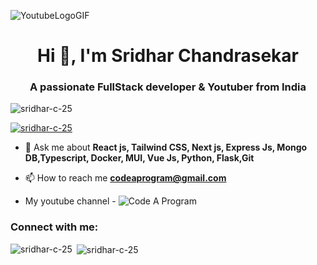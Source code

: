 ![YoutubeLogoGIF](https://github.com/Sridhar-C-25/Sridhar-c-25/assets/75136330/1f34b9e8-86c7-48f8-a835-0419562d6cbf)<h1 align="center">Hi 👋, I'm Sridhar Chandrasekar</h1>
<h3 align="center">A passionate FullStack developer & Youtuber from India</h3>

<p align="left"> <img src="https://komarev.com/ghpvc/?username=sridhar-c-25&label=Profile%20views&color=0e75b6&style=flat" alt="sridhar-c-25" /> </p>

<p align="left"> <a href="https://github.com/ryo-ma/github-profile-trophy"><img src="https://github-profile-trophy.vercel.app/?username=sridhar-c-25" alt="sridhar-c-25" /></a> </p>

- 💬 Ask me about **React js, Tailwind CSS, Next js, Express Js, Mongo DB,Typescript, Docker, MUI, Vue Js, Python, Flask,Git**

- 📫 How to reach me **codeaprogram@gmail.com**

- My youtube channel - ![Code A Program](https://www.youtube.com/@CodeAProgram)

<h3 align="left">Connect with me:</h3>
<p align="left">

</p>


<p><img align="left" src="https://github-readme-stats.vercel.app/api/top-langs?username=sridhar-c-25&show_icons=true&locale=en&layout=compact" alt="sridhar-c-25" /></p>

<p>&nbsp;<img align="center" src="https://github-readme-stats.vercel.app/api?username=sridhar-c-25&show_icons=true&locale=en" alt="sridhar-c-25" /></p>


